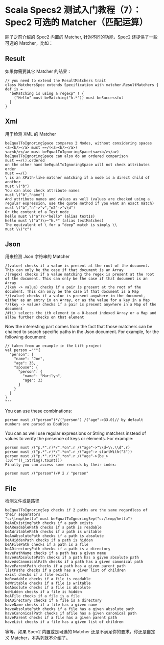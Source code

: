 # Scala Specs2 测试入门教程（7）：Spec2 可选的 Matcher（匹配运算）

除了之前介绍的 Spec2 内置的 Matcher, 针对不同的功能，Spec2 还提供了一些可选的 Matcher，比如：

## Result

如果你需要其它 Matcher 的结果：

```
// you need to extend the ResultMatchers trait
class MatchersSpec extends Specification with matcher.ResultMatchers { def is =
  "beMatching is using a regexp" ! {
    ("Hello" must beMatching("h.*")) must beSuccessful
  }
}
```

## Xml

用于检测 XML 的 Matcher

```
beEqualToIgnoringSpace compares 2 Nodes, without considering spaces
<a><b/></a> must ==/(<a><b/></a>)
<a><b/></a> must beEqualToIgnoringSpace(<a><b/></a>)
beEqualToIgnoringSpace can also do an ordered comparison
must ==/().ordered
on the other hand beEqualToIgnoringSpace will not check attributes order
must ==/()
\ is an XPath-like matcher matching if a node is a direct child of another
must \("b")
You can also check attribute names
must \("b","name")
And attribute names and values as well (values are checked using a regular expression, use the quote method if you want an exact match)
must \("b","n"->"v","n2"->"v\d")
Or the content of a Text node
hello must \("a")\>"hello" (alias textIs)
hello must \("a")\>~"h.*" (alias textMatches)
The equivalent of \ for a “deep” match is simply \\
must \\("c")
```

## Json

用来检测 Json 字符串的 Matcher

```
/(value) checks if a value is present at the root of the document. This can only be the case if that document is an Array
/(regex) checks if a value matching the regex is present at the root of the document. This can only be the case if that document is an Array
/(key -> value) checks if a pair is present at the root of the document. This can only be the case if that document is a Map
*/(value) checks if a value is present anywhere in the document, either as an entry in an Array, or as the value for a key in a Map
*/(key -> value) checks if a pair is present anywhere in a Map of the document
/#(i) selects the ith element in a 0-based indexed Array or a Map and allow further checks on that element
```

Now the interesting part comes from the fact that those matchers can be chained to search specific paths in the Json document. For example, for the following document:

```
// taken from an example in the Lift project
val person ="""{
  "person": {
    "name": "Joe",
    "age": 35,
    "spouse": {
      "person": {
        "name": "Marilyn",
        "age": 33
      }
    }
  }
}
"""
```

You can use these combinations:

```
person must /("person")*/("person") /("age"->33.0)// by default numbers are parsed as Doubles
```

You can as well use regular expressions or String matchers instead of values to verify the presence of keys or elements. For example:

```
person must /("p.*".r)*/".*on".r /("age"->"\\d+\\.\\d".r)
person must /("p.*".r)*/".*on".r /("age"-> startWith("3"))
person must /("p.*".r)*/".*on".r /("age"->(be_>(30)^^((_:String).toInt)))
Finally you can access some records by their index:

person must /("person")/# 2 / "person"
```

## File

检测文件或是路径

```
beEqualToIgnoringSep checks if 2 paths are the same regardless of their separators
"c:\temp\hello" must beEqualToIgnoringSep("c:/temp/hello")
beAnExistingPath checks if a path exists
beAReadablePath checks if a path is readable
beAWritablePath checks if a path is writable
beAnAbsolutePath checks if a path is absolute
beAHiddenPath checks if a path is hidden
beAFilePath checks if a path is a file
beADirectoryPath checks if a path is a directory
havePathName checks if a path has a given name
haveAsAbsolutePath checks if a path has a given absolute path
haveAsCanonicalPath checks if a path has a given canonical path
haveParentPath checks if a path has a given parent path
listPaths checks if a path has a given list of children
exist checks if a file exists
beReadable checks if a file is readable
beWritable checks if a file is writable
beAbsolute checks if a file is absolute
beHidden checks if a file is hidden
beAFile checks if a file is a file
beADirectory checks if a file is a directory
haveName checks if a file has a given name
haveAbsolutePath checks if a file has a given absolute path
haveCanonicalPath checks if afile has a given canonical path
haveParent checks if a file has a given parent path
haveList checks if a file has a given list of children
```

等等，如果 Spec2 内置或是可选的 Matcher 还是不满足你的要求，你还是自定义 Matcher，本系列就不介绍了。